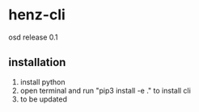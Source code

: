 # henz-cli

osd release 0.1

## installation

1. install python
2. open terminal and run "pip3 install -e ." to install cli
3. to be updated
